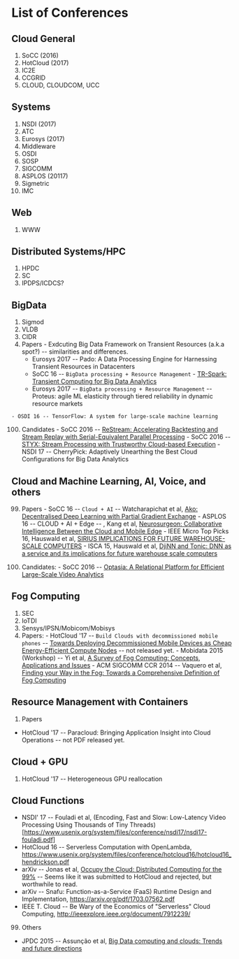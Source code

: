 # List of Conferences

Cloud General
------
  1. SoCC (2016)
  2. HotCloud (2017)
  3. IC2E
  4. CCGRID
  5. CLOUD, CLOUDCOM, UCC
    
Systems
------
  1. NSDI (2017)
  2. ATC
  3. Eurosys (2017)
  4. Middleware
  5. OSDI
  6. SOSP
  7. SIGCOMM
  8. ASPLOS (20117)
  9. Sigmetric
  10. IMC
   
Web
------
  1. WWW
  
Distributed Systems/HPC
------
  1. HPDC
  2. SC
  3. IPDPS/ICDCS?
  
BigData
------

  1. Sigmod
  2. VLDB
  3. CIDR
  99. Papers
    - Exdcuting Big Data Framework on Transient Resources (a.k.a spot?) -- similarities and differences.
      - Eurosys 2017 -- Pado: A Data Processing Engine for Harnessing Transient Resources in Datacenters
      - SoCC 16 -- `BigData processing + Resource Management` - [TR-Spark: Transient Computing for Big Data Analytics](http://dl.acm.org/citation.cfm?id=2987576&CFID=768649757&CFTOKEN=85015211)
      - Eurosys 2017 --  `BigData processing + Resource Management` -- Proteus: agile ML elasticity through tiered reliability in dynamic resource markets
      
    - OSDI 16 -- TensorFlow: A system for large-scale machine learning
  100. Candidates
    - SoCC 2016 -- [ReStream: Accelerating Backtesting and Stream Replay with Serial-Equivalent Parallel Processing](http://dl.acm.org/authorize?N12970)
    - SoCC 2016 -- [STYX: Stream Processing with Trustworthy Cloud-based Execution](http://dl.acm.org/authorize?N12971)
    - NSDI 17 -- CherryPick: Adaptively Unearthing the Best Cloud Configurations for Big Data Analytics

  
Cloud and Machine Learning, AI, Voice, and others
------
  99. Papers
    - SoCC 16 -- `Cloud + AI` -- Watcharapichat et al, [Ako: Decentralised Deep Learning with Partial Gradient Exchange](http://dl.acm.org/authorize?N12952)
    - ASPLOS 16 -- CLOUD + AI + Edge -- , Kang et al, [Neurosurgeon: Collaborative Intelligence Between the Cloud and Mobile Edge](http://dl.acm.org/citation.cfm?id=3037698)
    - IEEE Micro Top Picks 16, Hauswald et al, [SIRIUS IMPLICATIONS FOR FUTURE WAREHOUSE-SCALE COMPUTERS](https://www.computer.org/cms/Computer.org/ComputingNow/issues/2016/08/mmi2016030042.pdf)
    - ISCA 15, Hauswald et al, [DjiNN and Tonic: DNN as a service and its implications for future warehouse scale computers](http://dl.acm.org/citation.cfm?id=2749472)
    
  100. Candidates:
    - SoCC 2016 -- [Optasia: A Relational Platform for Efficient Large-Scale Video Analytics](http://dl.acm.org/authorize?N12950)
    

Fog Computing
------
  1. SEC
  2. IoTDI
  3. Sensys/IPSN/Mobicom/Mobisys
  99. Papers:
    - HotCloud '17 -- `Build Clouds with decommissioned mobile phones` -- [Towards Deploying Decommissioned Mobile Devices as Cheap Energy-Efficient Compute Nodes](https://www.usenix.org/conference/hotcloud17/program/presentation/shahrad) -- not released yet.
    - Mobidata 2015 (Workshop) -- Yi et al, [A Survey of Fog Computing: Concepts, Applications and Issues](http://dl.acm.org/citation.cfm?id=2757397)
    - ACM SIGCOMM CCR 2014 -- Vaquero et al, [Finding your Way in the Fog: Towards a Comprehensive Definition of Fog Computing](http://dl.acm.org/citation.cfm?id=2677052)


Resource Management with Containers
-------------
1. Papers
  - HotCloud '17 -- Paracloud: Bringing Application Insight into Cloud Operations -- not PDF released yet.

Cloud + GPU
-------------
1. HotCloud '17 -- Heterogeneous GPU reallocation 
  
Cloud Functions
-------------
- NSDI' 17 -- Fouladi et al, (Encoding, Fast and Slow: Low-Latency Video Processing Using Thousands of Tiny Threads)[https://www.usenix.org/system/files/conference/nsdi17/nsdi17-fouladi.pdf]
- HotCloud 16 -- Serverless Computation with OpenLambda, https://www.usenix.org/system/files/conference/hotcloud16/hotcloud16_hendrickson.pdf
- arXiv -- Jonas et al, [Occupy the Cloud: Distributed Computing for the 99%](https://arxiv.org/abs/1702.04024) -- Seems like it was submitted to HotCloud and rejected, but worthwhile to read.
- arXiv -- Snafu: Function-as-a-Service (FaaS) Runtime Design and Implementation, https://arxiv.org/pdf/1703.07562.pdf
- IEEE T. Cloud -- Be Wary of the Economics of "Serverless" Cloud Computing, http://ieeexplore.ieee.org/document/7912239/



 
99. Others
  - JPDC 2015 -- Assunção  et al, [Big Data computing and clouds: Trends and future directions](http://www.sciencedirect.com/science/article/pii/S0743731514001452)
 

